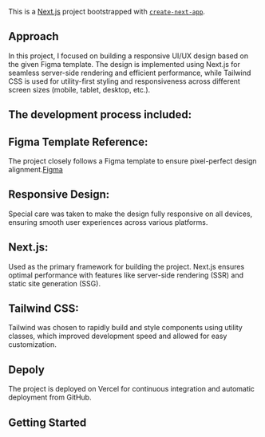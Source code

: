 This is a [Next.js](https://nextjs.org) project bootstrapped with [`create-next-app`](https://nextjs.org/docs/app/api-reference/cli/create-next-app).

## Approach

In this project, I focused on building a responsive UI/UX design based on the given Figma template. The design is implemented using Next.js for seamless server-side rendering and efficient performance, while Tailwind CSS is used for utility-first styling and responsiveness across different screen sizes (mobile, tablet, desktop, etc.).

## The development process included:

## Figma Template Reference: 

The project closely follows a Figma template to ensure pixel-perfect design alignment.[Figma](https://www.figma.com/design/zcuvkUTQoPsYnyvLvOL49Q/Ecommerce-Desktop-Website.-(Community)?node-id=0-1&p=f&t=vvGns87aUxs9Nd6J-0)
## Responsive Design: 

Special care was taken to make the design fully responsive on all devices, ensuring smooth user experiences across various platforms.

## Next.js: 
Used as the primary framework for building the project. Next.js ensures optimal performance with features like server-side rendering (SSR) and static site generation (SSG).

## Tailwind CSS: 
Tailwind was chosen to rapidly build and style components using utility classes, which improved development speed and allowed for easy customization.


## Depoly
The project is deployed on Vercel for continuous integration and automatic deployment from GitHub.


## Getting Started


